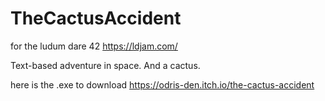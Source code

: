 # TheCactusAccident
for the ludum dare 42
https://ldjam.com/

Text-based adventure in space. And a cactus.

here is the .exe to download
https://odris-den.itch.io/the-cactus-accident

